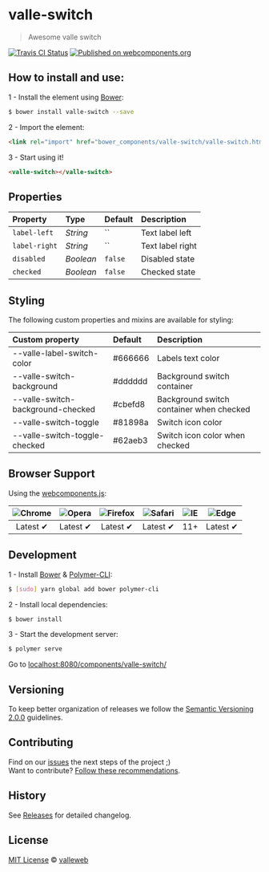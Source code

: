 # valle-switch

> Awesome valle switch

[![Travis CI Status](https://travis-ci.org/valleweb/valle-switch.svg?branch=master)](https://travis-ci.org/valleweb/valle-switch)
[![Published on webcomponents.org](https://img.shields.io/badge/webcomponents.org-published-blue.svg)](https://www.webcomponents.org/element/valleweb/valle-switch)

## How to install and use:

1 - Install the element using [Bower](http://bower.io/):

```sh
$ bower install valle-switch --save
```

2 -  Import the element:

```html
<link rel="import" href="bower_components/valle-switch/valle-switch.html">
```

3 - Start using it!

<!--
```
<custom-element-demo>
  <template>
    <link rel="import" href="valle-switch.html">
    <next-code-block></next-code-block>
  </template>
</custom-element-demo>
```
-->

```html
<valle-switch></valle-switch>
```

## Properties

Property  | Type        | Default   | Description
:---      |:---         |:---       |:---
`label-left`   | *String*    | ``   | Text label left
`label-right`   | *String*    | ``   | Text label right
`disabled`   | *Boolean*    | `false`   | Disabled state
`checked`   | *Boolean*    | `false`   | Checked state

## Styling

The following custom properties and mixins are available for styling:

Custom property                | Default  | Description
:---                           |:---      |:---
--valle-label-switch-color       | #666666  | Labels text color
--valle-switch-background             | #dddddd       | Background switch container
--valle-switch-background-checked       | #cbefd8  | Background switch container when checked
--valle-switch-toggle       | #81898a  | Switch icon color
--valle-switch-toggle-checked       | #62aeb3  | Switch icon color when checked


## Browser Support

Using the [webcomponents.js](https://github.com/WebComponents/webcomponentsjs):

 ![Chrome](https://cdnjs.cloudflare.com/ajax/libs/browser-logos/39.2.2/chrome/chrome_48x48.png) | ![Opera](https://cdnjs.cloudflare.com/ajax/libs/browser-logos/39.2.2/opera/opera_48x48.png) | ![Firefox](https://cdnjs.cloudflare.com/ajax/libs/browser-logos/39.2.2/firefox/firefox_48x48.png) | ![Safari](https://cdnjs.cloudflare.com/ajax/libs/browser-logos/39.2.2/safari/safari_48x48.png) |![IE](https://cdnjs.cloudflare.com/ajax/libs/browser-logos/39.2.2/archive/internet-explorer_9-11/internet-explorer_9-11_48x48.png) |  ![Edge](https://cdnjs.cloudflare.com/ajax/libs/browser-logos/39.2.2/edge/edge_48x48.png) |
:---: | :---: | :---: | :---: | :---: | :---: |
Latest ✔ | Latest ✔ | Latest ✔ | Latest ✔ | 11+ | Latest ✔

## Development

1 - Install [Bower](http://bower.io/) & [Polymer-CLI](https://www.polymer-project.org/1.0/docs/tools/polymer-cli):

```sh
$ [sudo] yarn global add bower polymer-cli
```

2 - Install local dependencies:

```sh
$ bower install
```

3 - Start the development server:

```sh
$ polymer serve
```

Go to [localhost:8080/components/valle-switch/](http://localhost:8080/components/valle-switch/)


<!-- ## Tests

#### Linting

Linting with eslint:

```sh
$ [sudo] yarn global add eslint
$ [sudo] yarn global add eslint-plugin-html

$ eslint *.html
```

Linting with polylint:

```sh
$ polymer lint
```

#### Unit tests

Install the Web Component Tester (WCT) test runner:

```sh
$ [sudo] yarn global add web-component-tester
```

Run tests:

```sh
$ wct
``` -->

## Versioning

To keep better organization of releases we follow the [Semantic Versioning 2.0.0](http://semver.org/) guidelines.

## Contributing

Find on our [issues](https://github.com/valleweb/valle-switch/issues/) the next steps of the project ;)
<br>
Want to contribute? [Follow these recommendations](https://github.com/valleweb/valle-switch/blob/master/CONTRIBUTING.md).

## History

See [Releases](https://github.com/valleweb/valle-switch/releases) for detailed changelog.

## License

[MIT License](https://github.com/valleweb/valle-switch/blob/master/LICENSE.md) © [valleweb](https://github.com/orgs/valleweb/people)
